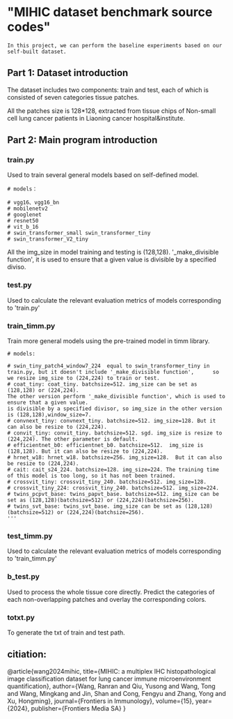  # "MIHIC dataset benchmark source codes"
 
 `In this project, we can perform the baseline experiments based on our self-built dataset.`
 
 ## Part 1: Dataset introduction 
 
 The dataset includes two components: train and test, each of which is consisted of seven categories tissue patches.
 
 All the patches size is 128*128, extracted from tissue chips of Non-small cell lung cancer patients in Liaoning cancer hospital&institute.
 

## Part 2:  Main program introduction

### train.py

Used to train several general models based on self-defined model.

    # models：
    
    # vgg16、vgg16_bn
    # mobilenetv2
    # googlenet
    # resnet50
    # vit_b_16
    # swin_transformer_small swin_transformer_tiny
    # swin_transformer_V2_tiny
    
All the img_size in model training and testing is (128,128). '_make_divisible function', it is used to ensure that a given value is divisible by a specified diviso.

### test.py

Used to calculate the relevant evaluation metrics of models corresponding to 'train.py'


### train_timm.py

Train more general models using the pre-trained model in timm library.

    # models:
    
    # swin_tiny_patch4_window7_224  equal to swin_transformer_tiny in train.py, but it doesn't include '_make_divisible function', 	    so we resize img_size to (224,224) to train or test.
    # coat_tiny: coat_tiny. batchsize=512. img_size can be set as (128,128) or (224,224).
    The other version perform '_make_divisible function', which is used to ensure that a given value.
    is divisible by a specified divisor, so img_size in the other version is (128,128),window_size=7.
    # convnext_tiny: convnext_tiny. batchsize=512. img_size=128. But it can also be resize to (224,224).
    # convit_tiny: convit_tiny. batchsize=512. sgd. img_size is resize to (224,224). The other parameter is default.
    # efficientnet_b0: efficientnet_b0. batchsize=512.  img_size is (128,128). But it can also be resize to (224,224).
    # hrnet_w18: hrnet_w18. batchsize=256. img_size=128.  But it can also be resize to (224,224).
    # cait: cait_s24_224. batchsize=128. img_size=224. The training time of this model is too long, so it has not been trained.
    # crossvit_tiny: crossvit_tiny_240. batchsize=512. img_size=128. 
    # crossvit_tiny_224: crossvit_tiny_240. batchsize=512. img_size=224.
    # twins_pcpvt_base: twins_papvt_base. batchsize=512. img_size can be set as (128,128)(batchsize=512) or (224,224)(batchsize=256).
    # twins_svt_base: twins_svt_base. img_size can be set as (128,128)(batchsize=512) or (224,224)(batchsize=256).
    '''
    
### test_timm.py

Used to calculate the relevant evaluation metrics of models corresponding to 'train_timm.py'

### b_test.py

Used to process the whole tissue core directly. Predict the categories of each non-overlapping patches and overlay the corresponding colors. 
  
### totxt.py

To generate the txt of train and test path.
  
## citiation:
 @article{wang2024mihic,
  title={MIHIC: a multiplex IHC histopathological image classification dataset for lung cancer immune microenvironment quantification},
  author={Wang, Ranran and Qiu, Yusong and Wang, Tong and Wang, Mingkang and Jin, Shan and Cong, Fengyu and Zhang, Yong and Xu, Hongming},
  journal={Frontiers in Immunology},
  volume={15},
  year={2024},
  publisher={Frontiers Media SA}
}
  
  
  
